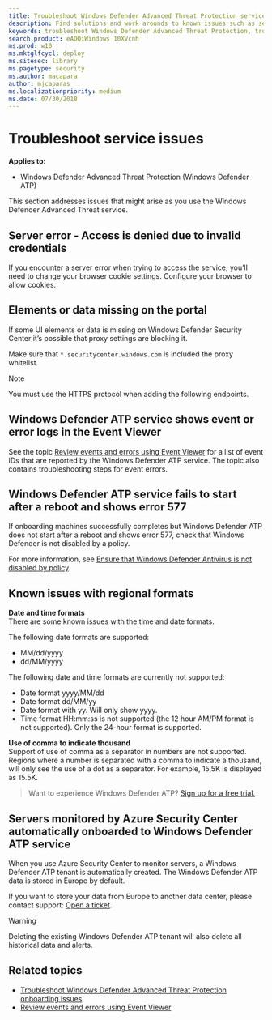 ```yaml
---
title: Troubleshoot Windows Defender Advanced Threat Protection service issues
description: Find solutions and work arounds to known issues such as server errors when trying to access the service.
keywords: troubleshoot Windows Defender Advanced Threat Protection, troubleshoot Windows ATP, server error, access denied, invalid credentials, no data, dashboard portal, whitelist, event viewer
search.product: eADQiWindows 10XVcnh
ms.prod: w10
ms.mktglfcycl: deploy
ms.sitesec: library
ms.pagetype: security
ms.author: macapara
author: mjcaparas
ms.localizationpriority: medium
ms.date: 07/30/2018
---
```


# Troubleshoot service issues

**Applies to:**
- Windows Defender Advanced Threat Protection (Windows Defender ATP)



This section addresses issues that might arise as you use the Windows Defender Advanced Threat service.

## Server error - Access is denied due to invalid credentials
If you encounter a server error when trying to access the service, you’ll need to change your browser cookie settings.
Configure your browser to allow cookies.

## Elements or data missing on the portal
If some UI elements or data is missing on Windows Defender Security Center it’s possible that proxy settings are blocking it.

Make sure that `*.securitycenter.windows.com` is included the proxy whitelist.


> [!NOTE]
> You must use the HTTPS protocol when adding the following endpoints.

## Windows Defender ATP service shows event or error logs in the Event Viewer

See the topic [Review events and errors using Event Viewer](event-error-codes-windows-defender-advanced-threat-protection.md) for a list of event IDs that are reported by the Windows Defender ATP service. The topic also contains troubleshooting steps for event errors.

## Windows Defender ATP service fails to start after a reboot and shows error 577

If onboarding machines successfully completes but Windows Defender ATP does not start after a reboot and shows error 577, check that Windows Defender is not disabled by a policy.

For more information, see [Ensure that Windows Defender Antivirus is not disabled by policy](troubleshoot-onboarding-windows-defender-advanced-threat-protection.md#ensure-that-windows-defender-antivirus-is-not-disabled-by-a-policy).

## Known issues with regional formats

**Date and time formats**<br>
There are some known issues with the time and date formats. 

The following date formats are supported:
- MM/dd/yyyy
- dd/MM/yyyy

The following date and time formats are currently not supported:
- Date format yyyy/MM/dd
- Date format dd/MM/yy
- Date format with yy. Will only show yyyy.
- Time format HH:mm:ss is not supported (the 12 hour AM/PM format is not supported). Only the 24-hour format is supported.

**Use of comma to indicate thousand**<br>
Support of use of comma as a separator in numbers are not supported. Regions where a number is separated with a comma to indicate a thousand, will only see the use of a dot as a separator. For example, 15,5K is displayed as 15.5K.

>Want to experience Windows Defender ATP? [Sign up for a free trial.](https://www.microsoft.com/en-us/WindowsForBusiness/windows-atp?ocid=docs-wdatp-troubleshoot-belowfoldlink)

## Servers monitored by Azure Security Center automatically onboarded to Windows Defender ATP service

When you use Azure Security Center to monitor servers, a Windows Defender ATP tenant is automatically created. The Windows Defender ATP data is stored in Europe by default.

If you want to store your data from Europe to another data center,  please contact support: [Open a ticket](https://support.microsoft.com/en-us/getsupport?wf=0&tenant=ClassicCommercial&oaspworkflow=start_1.0.0.0&locale=en-us&supportregion=en-us&pesid=16055&ccsid=636206786382823561).

> [!WARNING]
> Deleting the existing Windows Defender ATP tenant will also delete all historical data and alerts.





## Related topics
- [Troubleshoot Windows Defender Advanced Threat Protection onboarding issues](troubleshoot-onboarding-windows-defender-advanced-threat-protection.md)
- [Review events and errors using Event Viewer](event-error-codes-windows-defender-advanced-threat-protection.md)
